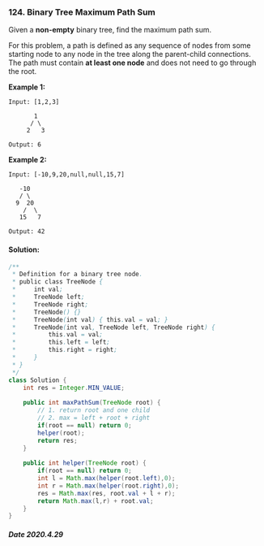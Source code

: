 ### 124. Binary Tree Maximum Path Sum

Given a **non-empty** binary tree, find the maximum path sum.

For this problem, a path is defined as any sequence of nodes from some starting node to any node in the tree along the parent-child connections. The path must contain **at least one node** and does not need to go through the root.

**Example 1:**

```
Input: [1,2,3]

       1
      / \
     2   3

Output: 6
```

**Example 2:**

```
Input: [-10,9,20,null,null,15,7]

   -10
   / \
  9  20
    /  \
   15   7

Output: 42
```

#### Solution:

```java
/**
 * Definition for a binary tree node.
 * public class TreeNode {
 *     int val;
 *     TreeNode left;
 *     TreeNode right;
 *     TreeNode() {}
 *     TreeNode(int val) { this.val = val; }
 *     TreeNode(int val, TreeNode left, TreeNode right) {
 *         this.val = val;
 *         this.left = left;
 *         this.right = right;
 *     }
 * }
 */
class Solution {
    int res = Integer.MIN_VALUE;
    
    public int maxPathSum(TreeNode root) {
        // 1. return root and one child
        // 2. max = left + root + right
        if(root == null) return 0;
        helper(root);
        return res;
    }
    
    public int helper(TreeNode root) {
        if(root == null) return 0;
        int l = Math.max(helper(root.left),0);
        int r = Math.max(helper(root.right),0);
        res = Math.max(res, root.val + l + r);
        return Math.max(l,r) + root.val;
    }
}
```

##### Date 2020.4.29